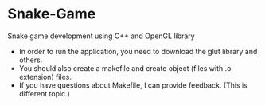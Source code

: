 # Snake-Game

Snake game development using C++ and OpenGL library

- In order to run the application, you need to download the glut library and others.
- You should also create a makefile and create object (files with .o extension) files.
- If you have questions about Makefile, I can provide feedback. (This is different topic.)



